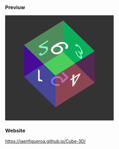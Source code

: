 ### Previuw

<div >
  <img src="./assets/cubo3d.gif" align="center" style="width: 70%" />
</div>

### Website

https://jaenfigueroa.github.io/Cube-3D/
